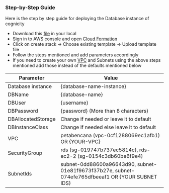 ### Step-by-Step Guide

Here is the step by step guide for deploying the Database instance of cognicity

- Download this [file](https://github.com/Climate-Emergency-Software-Alliance/cognicity-docs/blob/main/templates/rds.yml) in your local 
- Sign in to AWS console and open [Cloud  Formation](https://ap-southeast-1.console.aws.amazon.com/cloudformation/home?region=ap-southeast-1#/stacks?filteringText=&filteringStatus=active&viewNested=true) 
- Click on create stack -> Choose existing template -> Upload template file
- Follow the steps mentioned and add parameters accordingly
- If you need to create your own [VPC](https://github.com/Climate-Emergency-Software-Alliance/cognicity-docs/blob/main/templates/vpc.yml) and Subnets using the above steps mentioned add those instead of the defaults mentioned below
  
| Parameter           | Value                                            |
|---------------------|--------------------------------------------------|
| Database instance   | {database-name-instance}                         |
| DBName              | {database-name}                                  |
| DBUser              | {username}                                       |
| DBPassword          | {password} (More than 8 characters)              |
| DBAllocatedStorage  | Change if needed or leave it to default          |
| DBInstanceClass     | Change if needed else leave it to default        |
| VPC                 | petabencana (vpc-0cf1288069ec1afb1) OR {YOUR-VPC}        |
| SecurityGroup       | rds (sg-019747b737ec5814c), rds-ec2-2 (sg-0154c3db60be6f9e4) |
| SubnetIds           | subnet-0dd88600a96643d90, subnet-01e81f9673f37b27e, subnet-074efe765dfbeeaf1  OR {YOUR SUBNET IDS}|
